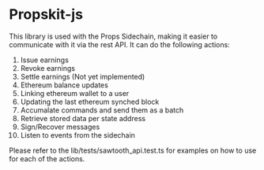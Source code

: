 # Propskit-js

This library is used with the Props Sidechain, making it easier to communicate with it via the rest API.
It can do the following actions:
1. Issue earnings
2. Revoke earnings
3. Settle earnings (Not yet implemented)
4. Ethereum balance updates
5. Linking ethereum wallet to a user
6. Updating the last ethereum synched block
7. Accumalate commands and send them as a batch
8. Retrieve stored data per state address
9. Sign/Recover messages
10. Listen to events from the sidechain

Please refer to the lib/tests/sawtooth_api.test.ts for examples on how to use for each of the actions.

